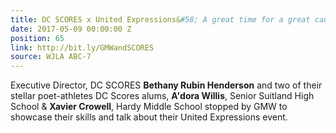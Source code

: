 ```yaml
---
title: DC SCORES x United Expressions&#58; A great time for a great cause
date: 2017-05-09 00:00:00 Z
position: 65
link: http://bit.ly/GMWandSCORES
source: WJLA ABC-7
---
```


Executive Director, DC SCORES **Bethany Rubin Henderson** and two of their stellar poet-athletes DC Scores alums, **A'dora Willis**, Senior Suitland High School & **Xavier Crowell**, Hardy Middle School stopped by GMW to showcase their skills and talk about their United Expressions event.